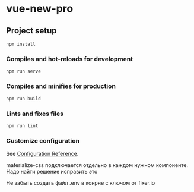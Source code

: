 # vue-new-pro

## Project setup
```
npm install
```

### Compiles and hot-reloads for development
```
npm run serve
```

### Compiles and minifies for production
```
npm run build
```

### Lints and fixes files
```
npm run lint
```

### Customize configuration
See [Configuration Reference](https://cli.vuejs.org/config/).


materialize-css подключается отдельно в каждом нужном компоненте. Надо найти решение исправить это

Не забыть создать файл .env в конрне с ключом от fixer.io